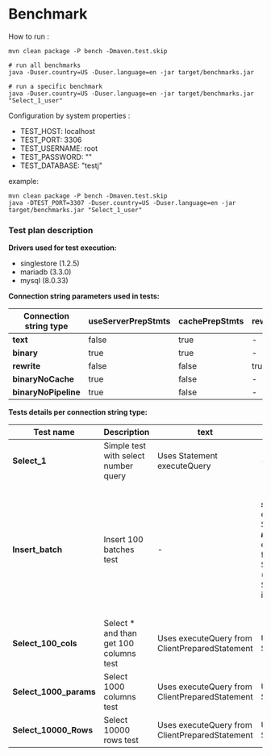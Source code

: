 # Benchmark

How to run : 
```script
mvn clean package -P bench -Dmaven.test.skip

# run all benchmarks
java -Duser.country=US -Duser.language=en -jar target/benchmarks.jar

# run a specific benchmark
java -Duser.country=US -Duser.language=en -jar target/benchmarks.jar "Select_1_user"
```

Configuration by system properties :
* TEST_HOST: localhost
* TEST_PORT: 3306
* TEST_USERNAME: root
* TEST_PASSWORD: ""
* TEST_DATABASE: "testj"

example: 
```script
mvn clean package -P bench -Dmaven.test.skip
java -DTEST_PORT=3307 -Duser.country=US -Duser.language=en -jar target/benchmarks.jar "Select_1_user"
```

### Test plan description

**Drivers used for test execution:**
* singlestore (1.2.5)
* mariadb (3.3.0)
* mysql (8.0.33) 

**Connection string parameters used in tests:**

|Connection string type|useServerPrepStmts|cachePrepStmts|rewriteBatchedStatements|prepStmtCacheSize|disablePipeline|
---|---|---|---|---|---
|**text**|false|true|-|-|-|
|**binary**|true|true|-|-|-|
|**rewrite**|false|false|true|-|-|
|**binaryNoCache**|true|false|-|0|-|
|**binaryNoPipeline**|true|false|-|0|true|

**Tests details per connection string type:**

|Test name|Description|text|binary|rewrite|binaryNoCache|binaryNoPipeline
---|---|---|---|---|---|---
|**Select_1**|Simple test with select number query|Uses Statement executeQuery|-|-|-|-|
|**Insert_batch**|Insert 100 batches test|-|_**singlestore**_ uses executeBatchPipeline from ServerPreparedStatement, _**mariadb**_ uses executeBatchStandard from ServerPreparedStatement (because STMT_BULK_OPERATIONS is disabled)|_**singlestore**_ uses executeWithRewrite from ClientPreparedStatement, _**mariadb**_ uses executeBatchPipeline from ClientPreparedStatement (because STMT_BULK_OPERATIONS is disabled and rewrite is deprecated - used bulk insert instead)|-|_**singlestore**_ uses executeBatchPipeline(but uses batch standard in fact as pipeline is disabled) from ServerPreparedStatement, _**mariadb**_ uses executeBatchStandard from ServerPreparedStatement (because STMT_BULK_OPERATIONS is disabled)|
|**Select_100_cols**|Select * and than get 100 columns test|Uses executeQuery from ClientPreparedStatement|Uses executeQuery from ServerPreparedStatement|-|Uses executeQuery from ServerPreparedStatement(COM_STMT_PREPARE is sent every execution)|-|
|**Select_1000_params**|Select 1000 columns test|Uses executeQuery from ClientPreparedStatement|Uses executeQuery from ServerPreparedStatement|-|-|-|
|**Select_10000_Rows**|Select 10000 rows test|Uses executeQuery from ClientPreparedStatement|Uses executeQuery from ServerPreparedStatement|-|-|-|